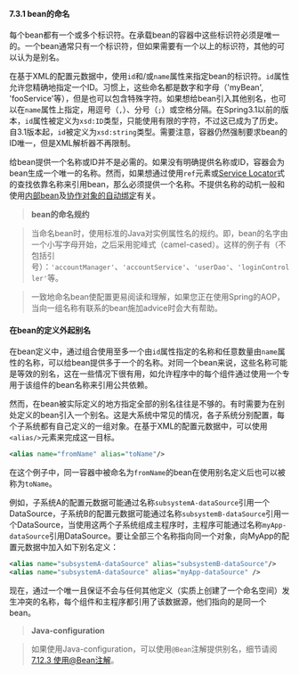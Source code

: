 #### 7.3.1 bean的命名

每个bean都有一个或多个标识符。在承载bean的容器中这些标识符必须是唯一的。一个bean通常只有一个标识符，但如果需要有一个以上的标识符，其他的可以认为是别名。

在基于XML的配置元数据中，使用`id`和/或`name`属性来指定bean的标识符。`id`属性允许您精确地指定一个ID。习惯上，这些命名都是数字和字母（'myBean', 'fooService'等），但是也可以包含特殊字符。如果想给bean引入其他别名，也可以在`name`属性上指定，用逗号（`,`）、分号（`;`）或空格分隔。在Spring3.1以前的版本，`id`属性被定义为`xsd:ID`类型，只能使用有限的字符，不过这已成为了历史。自3.1版本起，`id`被定义为`xsd:string`类型。需要注意，容器仍然强制要求bean的ID唯一，但是XML解析器不再限制。

给bean提供一个名称或ID并不是必需的。如果没有明确提供名称或ID，容器会为bean生成一个唯一的名称。然而，如果想通过使用`ref`元素或[Service Locator](7.16.2.Glue_code_and_the_evil_singleton.md)式的查找依靠名称来引用bean，那么必须提供一个名称。不提供名称的动机一般和使用[内部bean](7.4.2.Dependencies_and_configuration_in_detail.md)及[协作对象的自动绑定](7.4.5.Autowiring_collaborators.md)有关。

>**bean的命名规约**

>当命名bean时，使用标准的Java对实例属性名的规约。即，bean的名字由一个小写字母开始，之后采用驼峰式（camel-cased）。这样的例子有（不包括引号）：`'accountManager'`、`'accountService'`、`'userDao'`、`'loginController'`等。

>一致地命名bean使配置更易阅读和理解，如果您正在使用Spring的AOP，当向一组名称有联系的bean施加advice时会大有帮助。

#### 在bean的定义外起别名

在bean定义中，通过组合使用至多一个由`id`属性指定的名称和任意数量由`name`属性的名称，可以给bean提供多于一个的名称。对同一个bean来说，这些名称可能是等效的别名，这在一些情况下很有用，如允许程序中的每个组件通过使用一个专用于该组件的bean名称来引用公共依赖。

然而，在bean被实际定义的地方指定全部的别名往往是不够的。有时需要为在别处定义的bean引入一个别名。这是大系统中常见的情况，各子系统分别配置，每个子系统都有自己定义的一组对象。在基于XML的配置元数据中，可以使用`<alias/>`元素来完成这一目标。

```xml
<alias name="fromName" alias="toName"/>
```

在这个例子中，同一容器中被命名为`fromName`的bean在使用别名定义后也可以被称为`toName`。

例如，子系统A的配置元数据可能通过名称`subsystemA-dataSource`引用一个DataSource，子系统B的配置元数据可能通过名称`subsystemB-dataSource`引用一个DataSource，当使用这两个子系统组成主程序时，主程序可能通过名称`myApp-dataSource`引用DataSource。要让全部三个名称指向同一个对象，向MyApp的配置元数据中加入如下别名定义：

```xml
<alias name="subsystemA-dataSource" alias="subsystemB-dataSource"/>
<alias name="subsystemA-dataSource" alias="myApp-dataSource" />
```

现在，通过一个唯一且保证不会与任何其他定义（实质上创建了一个命名空间）发生冲突的名称，每个组件和主程序都引用了该数据源，他们指向的是同一个bean。

>**Java-configuration**

>如果使用Java-configuration，可以使用`@Bean`注解提供别名，细节请阅[7.12.3 使用@Bean注解](7.12.3.Using_the_@Bean_annotation.md)。

